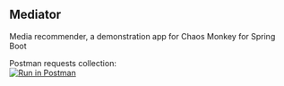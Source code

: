 ## Mediator
Media recommender, a demonstration app for Chaos Monkey for Spring Boot


Postman requests collection:  
[![Run in Postman](https://run.pstmn.io/button.svg)](https://app.getpostman.com/run-collection/be413ed82dc7dbfadfcd)